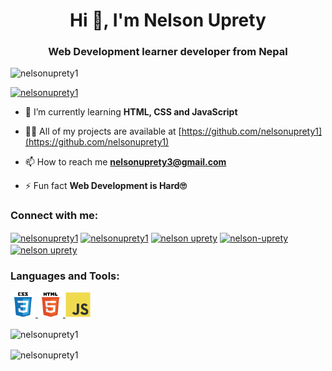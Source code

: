 <h1 align="center">Hi 👋, I'm Nelson Uprety</h1>
<h3 align="center">Web Development learner developer from Nepal</h3>

<p align="left"> <img src="https://komarev.com/ghpvc/?username=nelsonuprety1&label=Profile%20views&color=0e75b6&style=flat" alt="nelsonuprety1" /> </p>

<p align="left"> <a href="https://github.com/ryo-ma/github-profile-trophy"><img src="https://github-profile-trophy.vercel.app/?username=nelsonuprety1" alt="nelsonuprety1" /></a> </p>

- 🌱 I’m currently learning **HTML, CSS and JavaScript**

- 👨‍💻 All of my projects are available at [https://github.com/nelsonuprety1](https://github.com/nelsonuprety1)

- 📫 How to reach me **nelsonuprety3@gmail.com**

- ⚡ Fun fact **Web Development is Hard🙄**

<h3 align="left">Connect with me:</h3>
<p align="left">
<a href="https://codepen.io/nelsonuprety1" target="blank"><img align="center" src="https://raw.githubusercontent.com/rahuldkjain/github-profile-readme-generator/neutral-icons/src/images/icons/Social/codepen.svg" alt="nelsonuprety1" height="30" width="40" /></a>
<a href="https://dev.to/nelsonuprety1" target="blank"><img align="center" src="https://cdn.jsdelivr.net/npm/simple-icons@3.0.1/icons/dev-dot-to.svg" alt="nelsonuprety1" height="30" width="40" /></a>
<a href="https://linkedin.com/in/nelson uprety" target="blank"><img align="center" src="https://raw.githubusercontent.com/rahuldkjain/github-profile-readme-generator/neutral-icons/src/images/icons/Social/linked-in-alt.svg" alt="nelson uprety" height="30" width="40" /></a>
<a href="https://stackoverflow.com/users/nelson-uprety" target="blank"><img align="center" src="https://raw.githubusercontent.com/rahuldkjain/github-profile-readme-generator/neutral-icons/src/images/icons/Social/stack-overflow.svg" alt="nelson-uprety" height="30" width="40" /></a>
<a href="https://fb.com/nelson uprety" target="blank"><img align="center" src="https://raw.githubusercontent.com/rahuldkjain/github-profile-readme-generator/neutral-icons/src/images/icons/Social/facebook.svg" alt="nelson uprety" height="30" width="40" /></a>
</p>

<h3 align="left">Languages and Tools:</h3>
<p align="left"> <a href="https://www.w3schools.com/css/" target="_blank"> <img src="https://raw.githubusercontent.com/devicons/devicon/master/icons/css3/css3-original-wordmark.svg" alt="css3" width="40" height="40"/> </a> <a href="https://www.w3.org/html/" target="_blank"> <img src="https://raw.githubusercontent.com/devicons/devicon/master/icons/html5/html5-original-wordmark.svg" alt="html5" width="40" height="40"/> </a> <a href="https://developer.mozilla.org/en-US/docs/Web/JavaScript" target="_blank"> <img src="https://raw.githubusercontent.com/devicons/devicon/master/icons/javascript/javascript-original.svg" alt="javascript" width="40" height="40"/> </a> </p>

<p><img align="center" src="https://github-readme-stats.vercel.app/api/top-langs?username=nelsonuprety1&show_icons=true&locale=en&layout=compact" alt="nelsonuprety1" /></p>

<p><img align="center" src="https://github-readme-streak-stats.herokuapp.com/?user=nelsonuprety1&" alt="nelsonuprety1" /></p>
